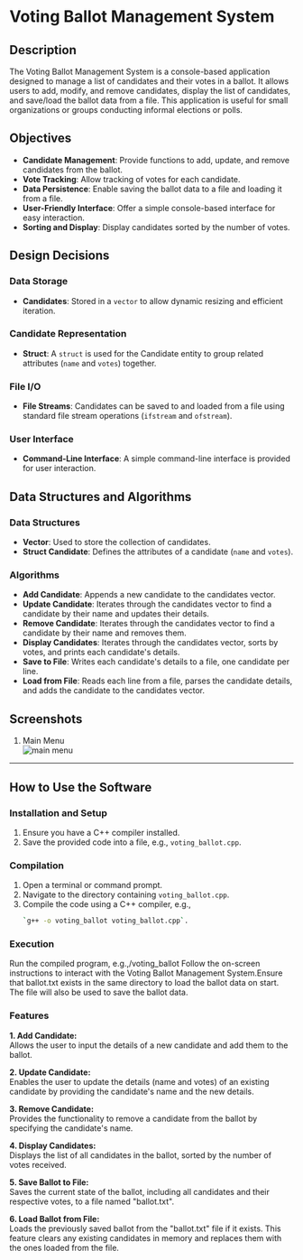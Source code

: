 # Voting Ballot Management System

## Description
The Voting Ballot Management System is a console-based application designed to manage a list of candidates and their votes in a ballot. It allows users to add, modify, and remove candidates, display the list of candidates, and save/load the ballot data from a file. This application is useful for small organizations or groups conducting informal elections or polls.

## Objectives
- **Candidate Management**: Provide functions to add, update, and remove candidates from the ballot.
- **Vote Tracking**: Allow tracking of votes for each candidate.
- **Data Persistence**: Enable saving the ballot data to a file and loading it from a file.
- **User-Friendly Interface**: Offer a simple console-based interface for easy interaction.
- **Sorting and Display**: Display candidates sorted by the number of votes.

## Design Decisions

### Data Storage
- **Candidates**: Stored in a `vector` to allow dynamic resizing and efficient iteration.

### Candidate Representation
- **Struct**: A `struct` is used for the Candidate entity to group related attributes (`name` and `votes`) together.

### File I/O
- **File Streams**: Candidates can be saved to and loaded from a file using standard file stream operations (`ifstream` and `ofstream`).

### User Interface
- **Command-Line Interface**: A simple command-line interface is provided for user interaction.

## Data Structures and Algorithms

### Data Structures
- **Vector**: Used to store the collection of candidates.
- **Struct Candidate**: Defines the attributes of a candidate (`name` and `votes`).

### Algorithms
- **Add Candidate**: Appends a new candidate to the candidates vector.
- **Update Candidate**: Iterates through the candidates vector to find a candidate by their name and updates their details.
- **Remove Candidate**: Iterates through the candidates vector to find a candidate by their name and removes them.
- **Display Candidates**: Iterates through the candidates vector, sorts by votes, and prints each candidate's details.
- **Save to File**: Writes each candidate's details to a file, one candidate per line.
- **Load from File**: Reads each line from a file, parses the candidate details, and adds the candidate to the candidates vector.

## Screenshots
1. Main Menu <br>
  ![main menu](https://github.com/quazalia/Voting-Ballot-Creator/assets/148089170/c245254f-236b-450c-be67-1110b1b282e9)<br>
***
## How to Use the Software

### Installation and Setup
1. Ensure you have a C++ compiler installed.
2. Save the provided code into a file, e.g., `voting_ballot.cpp`.

### Compilation
1. Open a terminal or command prompt.
2. Navigate to the directory containing `voting_ballot.cpp`.
3. Compile the code using a C++ compiler, e.g., 
   ```sh
   `g++ -o voting_ballot voting_ballot.cpp`.
   
### Execution
   Run the compiled program, e.g.,/voting_ballot
Follow the on-screen instructions to interact with the Voting Ballot Management System.Ensure that ballot.txt exists in the same directory to load the ballot data on start. The file will also be used to save the ballot data.

### Features

**1. Add Candidate:**  
   Allows the user to input the details of a new candidate and add them to the ballot.

**2. Update Candidate:**  
   Enables the user to update the details (name and votes) of an existing candidate by providing the candidate's name and the new details.

**3. Remove Candidate:**  
   Provides the functionality to remove a candidate from the ballot by specifying the candidate's name.

**4. Display Candidates:**  
   Displays the list of all candidates in the ballot, sorted by the number of votes received.

**5. Save Ballot to File:**  
   Saves the current state of the ballot, including all candidates and their respective votes, to a file named "ballot.txt".

**6. Load Ballot from File:**  
   Loads the previously saved ballot from the "ballot.txt" file if it exists. This feature clears any existing candidates in memory and replaces them with the ones loaded from the file.

